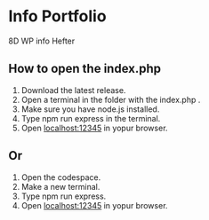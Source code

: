 # Info Portfolio
8D WP info Hefter

## How to open the index.php
1. Download the latest release.
2. Open a terminal in the folder with the index.php .
3. Make sure you have node.js installed.
4. Type npm run express in the terminal.
5. Open [localhost:12345](localhost:12345) in yopur browser.

## Or
1. Open the codespace.
2. Make a new terminal.
3. Type npm run express.
5. Open [localhost:12345](localhost:12345) in yopur browser.